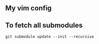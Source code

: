 My vim config
-------------

## To fetch all submodules

```
git submodule update --init --recursive
```


